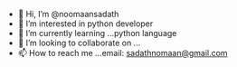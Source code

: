 - 👋 Hi, I’m @noomaansadath
- 👀 I’m interested in python developer
- 🌱 I’m currently learning ...python language
- 💞️ I’m looking to collaborate on ...
- 📫 How to reach me ...email: sadathnomaan@gmail.com

<!---
noomaansadath/noomaansadath is a ✨ special ✨ repository because its `README.md` (this file) appears on your GitHub profile.
You can click the Preview link to take a look at your changes.
--->
